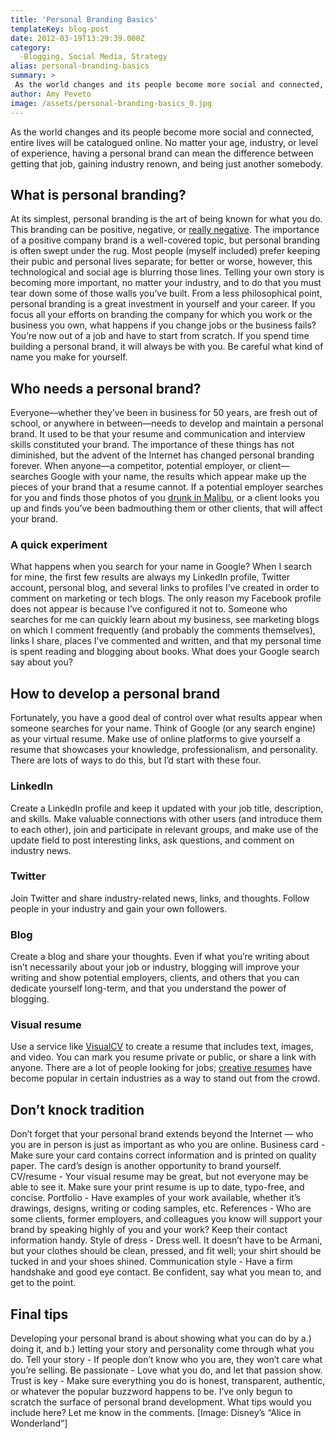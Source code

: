 ```yaml
---
title: 'Personal Branding Basics'
templateKey: blog-post
date: 2012-03-19T13:29:39.000Z
category: 
  -Blogging, Social Media, Strategy
alias: personal-branding-basics
summary: > 
 As the world changes and its people become more social and connected, entire lives will be catalogued online. No matter your age, industry, or level of experience, having a personal brand can mean the difference between getting that job, gaining industry renown, and being just another somebody.
author: Amy Peveto
image: /assets/personal-branding-basics_0.jpg
---
```


As the world changes and its people become more social and connected, entire lives will be catalogued online. No matter your age, industry, or level of experience, having a personal brand can mean the difference between getting that job, gaining industry renown, and being just another somebody.

What is personal branding?
--------------------------

At its simplest, personal branding is the art of being known for what you do. This branding can be positive, negative, or [really negative](http://venturebeat.com/2011/12/27/ocean-marketing-how-to-self-destruct-your-company-with-just-a-few-measly-emails/). The importance of a positive company brand is a well-covered topic, but personal branding is often swept under the rug. Most people (myself included) prefer keeping their pubic and personal lives separate; for better or worse, however, this technological and social age is blurring those lines. Telling your own story is becoming more important, no matter your industry, and to do that you must tear down some of those walls you’ve built. From a less philosophical point, personal branding is a great investment in yourself and your career. If you focus all your efforts on branding the company for which you work or the business you own, what happens if you change jobs or the business fails? You’re now out of a job and have to start from scratch. If you spend time building a personal brand, it will always be with you. Be careful what kind of name you make for yourself.

Who needs a personal brand?
---------------------------

Everyone—whether they’ve been in business for 50 years, are fresh out of school, or anywhere in between—needs to develop and maintain a personal brand. It used to be that your resume and communication and interview skills constituted your brand. The importance of these things has not diminished, but the advent of the Internet has changed personal branding forever. When anyone—a competitor, potential employer, or client—searches Google with your name, the results which appear make up the pieces of your brand that a resume cannot. If a potential employer searches for you and finds those photos of you [drunk in Malibu](http://www.thesmokinggun.com/mugshots/celebrity/hollywood/nick-nolte), or a client looks you up and finds you’ve been badmouthing them or other clients, that will affect your brand.

### A quick experiment

What happens when you search for your name in Google? When I search for mine, the first few results are always my LinkedIn profile, Twitter account, personal blog, and several links to profiles I’ve created in order to comment on marketing or tech blogs. The only reason my Facebook profile does not appear is because I’ve configured it not to. Someone who searches for me can quickly learn about my business, see marketing blogs on which I comment frequently (and probably the comments themselves), links I share, places I’ve commented and written, and that my personal time is spent reading and blogging about books. What does your Google search say about you?

How to develop a personal brand
-------------------------------

Fortunately, you have a good deal of control over what results appear when someone searches for your name. Think of Google (or any search engine) as your virtual resume. Make use of online platforms to give yourself a resume that showcases your knowledge, professionalism, and personality. There are lots of ways to do this, but I’d start with these four.

### LinkedIn

Create a LinkedIn profile and keep it updated with your job title, description, and skills. Make valuable connections with other users (and introduce them to each other), join and participate in relevant groups, and make use of the update field to post interesting links, ask questions, and comment on industry news.

### Twitter

Join Twitter and share industry-related news, links, and thoughts. Follow people in your industry and gain your own followers.

### Blog

Create a blog and share your thoughts. Even if what you’re writing about isn’t necessarily about your job or industry, blogging will improve your writing and show potential employers, clients, and others that you can dedicate yourself long-term, and that you understand the power of blogging.

### Visual resume

Use a service like [VisualCV](https://www.visualcv.com/www/a_better_resume/) to create a resume that includes text, images, and video. You can mark you resume private or public, or share a link with anyone. There are a lot of people looking for jobs; [creative resumes](http://www.businessinsider.com/insanely-creative-resumes-2011-6#) have become popular in certain industries as a way to stand out from the crowd.

Don’t knock tradition
---------------------

Don’t forget that your personal brand extends beyond the Internet — who you are in person is just as important as who you are online. Business card - Make sure your card contains correct information and is printed on quality paper. The card’s design is another opportunity to brand yourself. CV/resume - Your visual resume may be great, but not everyone may be able to see it. Make sure your print resume is up to date, typo-free, and concise. Portfolio - Have examples of your work available, whether it’s drawings, designs, writing or coding samples, etc. References - Who are some clients, former employers, and colleagues you know will support your brand by speaking highly of you and your work? Keep their contact information handy. Style of dress - Dress well. It doesn’t have to be Armani, but your clothes should be clean, pressed, and fit well; your shirt should be tucked in and your shoes shined. Communication style - Have a firm handshake and good eye contact. Be confident, say what you mean to, and get to the point.

Final tips
----------

Developing your personal brand is about showing what you can do by a.) doing it, and b.) letting your story and personality come through what you do. Tell your story - If people don’t know who you are, they won’t care what you’re selling. Be passionate - Love what you do, and let that passion show. Trust is key - Make sure everything you do is honest, transparent, authentic, or whatever the popular buzzword happens to be. I’ve only begun to scratch the surface of personal brand development. What tips would you include here? Let me know in the comments. \[Image: Disney’s “Alice in Wonderland”\]